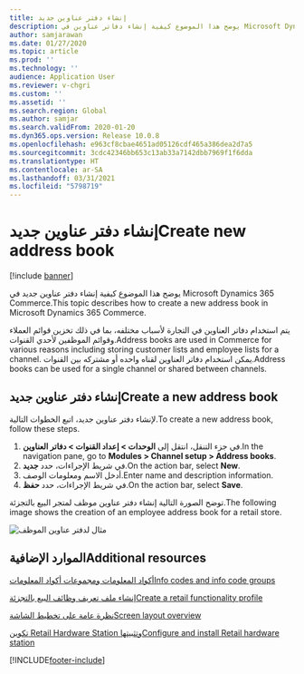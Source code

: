 ```yaml
---
title: إنشاء دفتر عناوين جديد
description: يوضح هذا الموضوع كيفية إنشاء دفاتر عناوين في Microsoft Dynamics 365 Commerce.
author: samjarawan
ms.date: 01/27/2020
ms.topic: article
ms.prod: ''
ms.technology: ''
audience: Application User
ms.reviewer: v-chgri
ms.custom: ''
ms.assetid: ''
ms.search.region: Global
ms.author: samjar
ms.search.validFrom: 2020-01-20
ms.dyn365.ops.version: Release 10.0.8
ms.openlocfilehash: e963cf8cbae4651ad05126cdf465a386dea2d7a5
ms.sourcegitcommit: 3cdc42346bb653c13ab33a7142dbb7969f1f6dda
ms.translationtype: HT
ms.contentlocale: ar-SA
ms.lasthandoff: 03/31/2021
ms.locfileid: "5798719"
---
```

# <a name="create-new-address-book"></a><span data-ttu-id="52384-103">إنشاء دفتر عناوين جديد</span><span class="sxs-lookup"><span data-stu-id="52384-103">Create new address book</span></span>

[!include [banner](includes/banner.md)]

<span data-ttu-id="52384-104">يوضح هذا الموضوع كيفية إنشاء دفتر عناوين جديد في Microsoft Dynamics 365 Commerce.</span><span class="sxs-lookup"><span data-stu-id="52384-104">This topic describes how to create a new address book in Microsoft Dynamics 365 Commerce.</span></span>

<span data-ttu-id="52384-105">يتم استخدام دفاتر العناوين في التجارة لأسباب مختلفه، بما في ذلك تخزين قوائم العملاء وقوائم الموظفين لأحدي القنوات.</span><span class="sxs-lookup"><span data-stu-id="52384-105">Address books are used in Commerce for various reasons including storing customer lists and employee lists for a channel.</span></span> <span data-ttu-id="52384-106">يمكن استخدام دفاتر العناوين لقناه واحده أو مشتركه بين القنوات.</span><span class="sxs-lookup"><span data-stu-id="52384-106">Address books can be used for a single channel or shared between channels.</span></span>

## <a name="create-a-new-address-book"></a><span data-ttu-id="52384-107">إنشاء دفتر عناوين جديد</span><span class="sxs-lookup"><span data-stu-id="52384-107">Create a new address book</span></span>

<span data-ttu-id="52384-108">لإنشاء دفتر عناوين جديد، اتبع الخطوات التالية.</span><span class="sxs-lookup"><span data-stu-id="52384-108">To create a new address book, follow these steps.</span></span>
 
1. <span data-ttu-id="52384-109">في جزء التنقل، انتقل إلى **الوحدات \> إعداد القنوات \> دفاتر العناوين**.</span><span class="sxs-lookup"><span data-stu-id="52384-109">In the navigation pane, go to **Modules \> Channel setup \> Address books**.</span></span>
1. <span data-ttu-id="52384-110">في شريط الإجراءات، حدد **جديد**.</span><span class="sxs-lookup"><span data-stu-id="52384-110">On the action bar, select **New**.</span></span>
1. <span data-ttu-id="52384-111">أدخل الاسم ومعلومات الوصف.</span><span class="sxs-lookup"><span data-stu-id="52384-111">Enter name and description information.</span></span>
1. <span data-ttu-id="52384-112">في شريط الإجراءات، حدد **حفظ**.</span><span class="sxs-lookup"><span data-stu-id="52384-112">On the action bar, select **Save**.</span></span>

<span data-ttu-id="52384-113">توضح الصورة التالية إنشاء دفتر عناوين موظف لمتجر البيع بالتجزئة.</span><span class="sxs-lookup"><span data-stu-id="52384-113">The following image shows the creation of an employee address book for a retail store.</span></span>

![مثال لدفتر عناوين الموظف](media/address-books.png)

## <a name="additional-resources"></a><span data-ttu-id="52384-115">الموارد الإضافية</span><span class="sxs-lookup"><span data-stu-id="52384-115">Additional resources</span></span>

[<span data-ttu-id="52384-116">أكواد المعلومات ومجموعات أكواد المعلومات</span><span class="sxs-lookup"><span data-stu-id="52384-116">Info codes and info code groups</span></span>](info-codes-retail.md)           

[<span data-ttu-id="52384-117">إنشاء ملف تعريف وظائف البيع بالتجزئة</span><span class="sxs-lookup"><span data-stu-id="52384-117">Create a retail functionality profile</span></span>](retail-functionality-profile.md)      

[<span data-ttu-id="52384-118">نظرة عامة على تخطيط الشاشة</span><span class="sxs-lookup"><span data-stu-id="52384-118">Screen layout overview</span></span>](pos-screen-layouts.md)       

[<span data-ttu-id="52384-119">تكوين Retail Hardware Station وتثبيتها</span><span class="sxs-lookup"><span data-stu-id="52384-119">Configure and install Retail hardware station</span></span>](retail-hardware-station-configuration-installation.md)  


[!INCLUDE[footer-include](../includes/footer-banner.md)]
